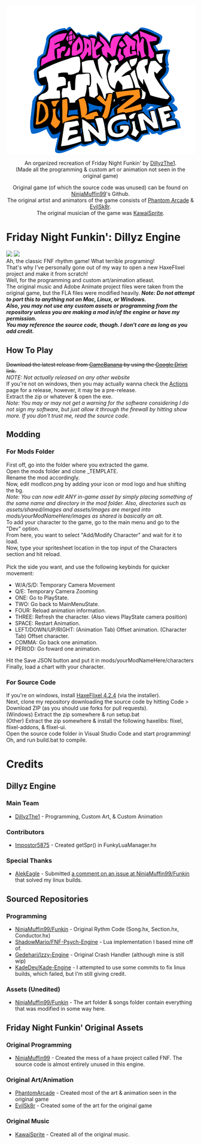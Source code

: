 <p align="center">
  <img align="center" src="art/Dillyz-Engine.png">
</p>
<p align="center">
  An organized recreation of Friday Night Funkin' by <a href="https://www.github.com/DillyzThe1">DillyzThe1</a>.<br>
  (Made all the programming & custom art or animation not seen in the original game)
</p>
<p align="center">
  Original game (of which the source code was unused) can be found on <a href="https://github.com/ninjamuffin99/Funkin">NinjaMuffin99</a>'s Github.<br>
  The original artist and animators of the game consists of <a href="https://twitter.com/phantomarcade3k">Phantom Arcade</a> & <a href="https://twitter.com/evilsk8r">EvilSk8r</a>.<br>
  The original musician of the game was <a href="https://twitter.com/kawaisprite">KawaiSprite</a>.
</p>

# Friday Night Funkin': Dillyz Engine
[![](https://img.shields.io/github/v/release/DillyzThe1/FNF-Dillyz-Engine)](../../releases/latest) [![](https://img.shields.io/github/repo-size/DillyzThe1/FNF-Dillyz-Engine)](../../archive/refs/heads/main.zip)<br/>
Ah, the classic FNF rhythm game! What terrible programing!<br>
That's why I've personally gone out of my way to open a new HaxeFlixel project and make it from scratch!<br>
Well, for the programming and custom art/animation atleast.<br>
The original music and Adobe Animate project files were taken from the original game, but the FLA files were modified heavily.
<b><i>Note: Do not attempt to port this to anything not on Mac, Linux, or Windows.</i></b><br>
<b><i>Also, you may not use any custom assets or programming from the repository unless you are making a mod in/of the engine or have my permission.</i></b><br> 
<b><i>You may reference the source code, though. I don't care as long as you add credit.</i></b><br>

## How To Play
<s>Download the latest release from <a href="https://gamebanana.com/wips/69825">GameBanana</a> by using the <a href="https://www.youtube.com/watch?v=dQw4w9WgXcQ">Google Drive</a> link.</s><br>
<i>NOTE: Not actually released on any other website</i><br>
If you're not on windows, then you may actually wanna check the <a href="https://github.com/DillyzThe1/FNF-Dillyz-Engine/actions">Actions</a> page for a release, however, it may be a pre-release.<br>
Extract the zip or whatever & open the exe.<br>
<i>Note: You may or may not get a warning for the software considering I do not sign my software, but just allow it through the firewall by hitting show more. If you don't trust me, read the source code.</i><br>

## Modding
### For Mods Folder
First off, go into the folder where you extracted the game.<br>
Open the mods folder and clone _TEMPLATE.<br>
Rename the mod accordingly.<br>
Now, edit modIcon.png by adding your icon or mod logo and hue shifting the bg.<br>
<i>Note: You can now edit ANY in-game asset by simply placing something of the same name and directory in the mod folder. 
 Also, directories such as assets/shared/images and assets/images are merged into mods/yourModNameHere/images as shared is basically an alt.</i><br>
 To add your character to the game, go to the main menu and go to the "Dev" option.<br>
 From here, you want to select "Add/Modify Character" and wait for it to load.<br>
 Now, type your spritesheet location in the top input of the Characters section and hit reload.<br><br>
 Pick the side you want, and use the following keybinds for quicker movement:<br>
 - W/A/S/D: Temporary Camera Movement
 - Q/E: Temporary Camera Zooming
 - ONE: Go to PlayState.
 - TWO: Go back to MainMenuState.
 - FOUR: Reload animation information.
 - THREE: Refresh the character. (Also views PlayState camera position)
 - SPACE: Restart Animation.
 - LEFT/DOWN/UP/RIGHT: (Animation Tab) Offset animation. (Character Tab) Offset character.
 - COMMA: Go back one animation.
 - PERIOD: Go foward one animation.
 
 Hit the Save JSON button and put it in mods/yourModNameHere/characters<br>
 Finally, load a chart with your character.
### For Source Code
 If you're on windows, install <a href="https://haxe.org/download/version/4.2.4/">HaxeFlixel 4.2.4</a> (via the installer).<br>
 Next, clone my repository downloading the source code by hitting Code > Download ZIP (as you should use forks for pull requests).<br>
 (Windows) Extract the zip somewhere & run setup.bat <br>
 (Other) Extract the zip somewhere & install the following haxelibs: flixel, flixel-addons, & flixel-ui.<br>
 Open the source code folder in Visual Studio Code and start programming!<br>
 Oh, and run build.bat to compile.

# Credits
## Dillyz Engine
### Main Team
* <a href="https://github.com/DillyzThe1">DillyzThe1<a/> - Programming, Custom Art, & Custom Animation
### Contributors
* <a href="https://github.com/Impostor5878">Impostor5875<a/> - Created getSpr() in FunkyLuaManager.hx
### Special Thanks
* <a href="https://github.com/AlekEagle">AlekEagle<a/> - Submitted <a href="https://github.com/ninjamuffin99/Funkin/issues/625#issuecomment-805200377">a comment on an issue at NinjaMuffin99/Funkin<a/> that solved my linux builds.
## Sourced Repositories
### Programming
* <a href="https://github.com/ninjamuffin99/Funkin">NinjaMuffin99/Funkin<a/> - Original Rythm Code (Song.hx, Section.hx, Conductor.hx)
* <a href="https://github.com/ShadowMario/FNF-PsychEngine/">ShadowMario/FNF-Psych-Engine<a/> - Lua implementation I based mine off of.
* <a href="https://github.com/gedehari/IzzyEngine">Gedehari/Izzy-Engine<a/> - Original Crash Handler (although mine is still wip)
* <a href="https://github.com/KadeDev/Kade-Engine">KadeDev/Kade-Engine<a/> - I attempted to use some commits to fix linux builds, which failed, but I'm still giving credit.
### Assets (Unedited)
* <a href="https://github.com/ninjamuffin99/Funkin">NinjaMuffin99/Funkin<a/> - The art folder & songs folder contain everything that was modified in some way here.
## Friday Night Funkin' Original Assets
### Original Programming
* <a href="https://github.com/ninjamuffin99">NinjaMuffin99<a/> - Created the mess of a haxe project called FNF. The source code is almost entirely unused in this engine.
### Original Art/Animation
* <a href="https://twitter.com/phantomarcade3k">PhantomArcade<a/> - Created most of the art & animation seen in the original game
* <a href="https://twitter.com/evilsk8r">EvilSk8r<a/> - Created some of the art for the original game
### Original Music
* <a href="https://twitter.com/kawaisprite">KawaiSprite<a/> - Created all of the original music.
